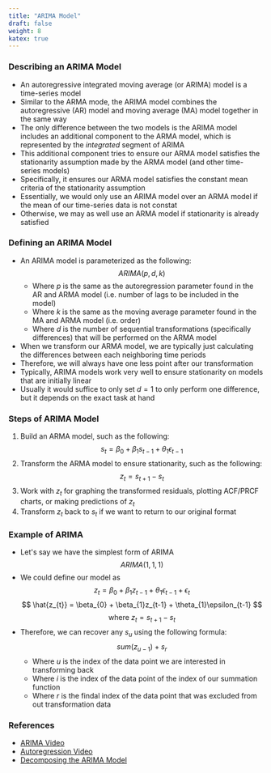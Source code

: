 ```yaml
---
title: "ARIMA Model"
draft: false
weight: 8
katex: true
---
```


### Describing an ARIMA Model
- An autoregressive integrated moving average (or ARIMA) model is a time-series model
- Similar to the ARMA mode, the ARIMA model combines the autoregressive (AR) model and moving average (MA) model together in the same way
- The only difference between the two models is the ARIMA model includes an additional component to the ARMA model, which is represented by the *integrated* segment of ARIMA
- This additional component tries to ensure our ARMA model satisfies the stationarity assumption made by the ARMA model (and other time-series models)
- Specifically, it ensures our ARMA model satisfies the constant mean criteria of the stationarity assumption
- Essentially, we would only use an ARIMA model over an ARMA model if the mean of our time-series data is not constat
- Otherwise, we may as well use an ARMA model if stationarity is already satisfied

### Defining an ARIMA Model
- An ARIMA model is parameterized as the following: 
$$ ARIMA(p, d, k) $$
	- Where $p$ is the same as the autoregression parameter found in the AR and ARMA model (i.e. number of lags to be included in the model)
	- Where $k$ is the same as the moving average parameter found in the MA and ARMA model (i.e. order)
	- Where $d$ is the number of sequential transformations (specifically differences) that will be performed on the ARMA model
- When we transform our ARMA model, we are typically just calculating the differences between each neighboring time periods
- Therefore, we will always have one less point after our transformation
- Typically, ARIMA models work very well to ensure stationarity on models that are initially linear
- Usually it would suffice to only set $d=1$ to only perform one difference, but it depends on the exact task at hand

### Steps of ARIMA Model
1. Build an ARMA model, such as the following:
$$ s_{t} = \beta_{0} + \beta_{1}s_{t-1} + \theta_{1}\epsilon_{t-1} $$
2. Transform the ARMA model to ensure stationarity, such as the following:
$$ z_{t} = s_{t+1} - s_{t} $$
3. Work with $z_{t}$ for graphing the transformed residuals, plotting ACF/PRCF charts, or making predictions of $z_{t}$
4. Transform $z_{t}$ back to $s_{t}$ if we want to return to our original format

### Example of ARIMA
- Let's say we have the simplest form of ARIMA
$$ ARIMA(1,1,1) $$
- We could define our model as
$$ z_{t} = \beta_{0} + \beta_{1}z_{t-1} + \theta_{1}\epsilon_{t-1} + \epsilon_{t} $$
$$ \hat{z_{t}} = \beta_{0} + \beta_{1}z_{t-1} + \theta_{1}\epsilon_{t-1} $$
$$ \text{where } z_{t} = s_{t+1} - s_{t} $$
- Therefore, we can recover any $s_{u}$ using the following formula:
$$ sum(z_{u-1}) + s_{r} $$
	- Where $u$ is the index of the data point we are interested in transforming back
	- Where $i$ is the index of the data point of the index of our summation function
	- Where $r$ is the findal index of the data point that was excluded from out transformation data

### References
- [ARIMA Video](https://www.youtube.com/watch?v=3UmyHed0iYE)
- [Autoregression Video](https://www.youtube.com/watch?v=5-2C4eO4cPQ&t=264s)
- [Decomposing the ARIMA Model](https://blogs.oracle.com/datascience/decomposition-based-approaches-to-time-series-forecasting)
